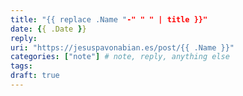 ```yaml
---
title: "{{ replace .Name "-" " " | title }}"
date: {{ .Date }}
reply:
uri: "https://jesuspavonabian.es/post/{{ .Name }}"
categories: ["note"] # note, reply, anything else
tags:
draft: true
---
```


